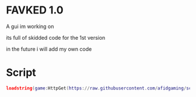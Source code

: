 
# FAVKED 1.0

A gui im working on

its full of skidded code for the 1st version

 in the future i will add my own code










# Script
```lua
loadstring(game:HttpGet(https://raw.githubusercontent.com/afidgaming/scrieept/main/scrept.lua))();
```
